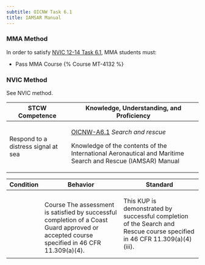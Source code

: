```yaml
---
subtitle: OICNW Task 6.1 
title: IAMSAR Manual
---
```



### MMA Method

In order to satisfy  [NVIC 12-14  Task  6.1](/stcw23/assets/images/nvic-12-14.pdf), MMA students must:

* Pass MMA Course {% Course MT-4132 %}


### NVIC Method

<a onclick="togglevisibility('nvic_methods')" >See NVIC method.</a>

<div id='nvic_methods' class='hide'>

<table>
<thead>
<tr>
<th class='forty'> STCW Competence </th>
<th class='sixty'> Knowledge, Understanding, and Proficiency </th>
</tr>
</thead>




<tbody>
<tr><td markdown='1'>

Respond to a distress signal at sea

</td><td markdown='1'>

[OICNW-A6.1](../../tables/21.html#OICNW-A6.1) *Search and rescue*

Knowledge of the contents of the International Aeronautical and Maritime Search and Rescue (IAMSAR) Manual

</td></tr>


</tbody>
</table>


<table>
<thead>
<tr><th class='twenty'>  Condition </th><th class='twenty'> Behavior </th><th  class='sixty'>Standard </th></tr>
</thead>
<tbody >



<tr><td markdown='1'>


</td><td markdown='1'>


<br>

<div class="tooltip">Course
<span class="tooltiptext">
The assessment is satisfied by successful completion of a Coast Guard approved or accepted course specified in 46 CFR 11.309(a)(4).
</span>
</div>


</td><td markdown='1'>

This KUP is demonstrated by successful completion of the Search and Rescue course specified in 46 CFR 11.309(a)(4)(iii).

</td></tr>
</tbody>
</table>
</div>
